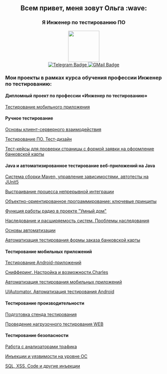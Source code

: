 <div id="header" align="center">
  <h2>Всем привет, меня зовут Ольга :wave:</h1>
  <h3>Я Инженер по тестированию ПО</h3>
</div>
<div id="header" align="center">
  <img src="https://media.giphy.com/media/v1.Y2lkPTc5MGI3NjExM2VrNmc2OHJwbTdleXIyeGVvMDNvc3IxbmhmOHI5amNyeTZkMWUyayZlcD12MV9pbnRlcm5hbF9naWZfYnlfaWQmY3Q9cw/Ut7zeRXCmxc0td7N68/giphy.gif" width="100"/>
</div>
<div id="header" align="center"
  <div id="badges">
  <a href="https://t.me/OlgaPankeeva">
  <img src="https://img.shields.io/badge/Telegram-blue?style=for-the-badge&logo=Telegram&logoColor=white" alt="Telegram Badge"/>
  </a>
  <a href="mailto:0lga.pankeeva011@gmail.com">
  <img src="https://img.shields.io/badge/Gmail-red?style=for-the-badge&logo=GMail&logoColor=white" alt="GMail Badge"/>
  </a>
</div>

  


### Мои проекты в рамках курса обучения профессии Инженер по тестированию: 

#### Дипломный проект по профессии «Инженер по тестированию»
[Тестирование мобильного приложения](https://github.com/0lgaPankeeva/QAMID-DIPLOM.git)

#### Ручное тестирование
[Основы клиент-серверного взаимодействия](https://docs.google.com/document/d/17USo3Bd8mE3X3GD-zSOC0azyVkvMt1UJE1CKhEbpjSo/edit)

[Тестирование ПО. Тест-дизайн](https://docs.google.com/document/d/1z9jGmcxk-KEvTRKSg55C0NrozKC3rYZ5-_TqkATfR1U/edit?usp=sharing)

[Тест-кейсы для проверки страницы с формой заявки на оформление банковской карты](https://docs.google.com/spreadsheets/d/12eqld5LTHfYbm5Bd1xdvwD2wOA88tamO1-h3XGXCVKo/edit#gid=0)

#### Java и автоматизированное тестирование веб-приложений на Java

[Система сборки Maven, управление зависимостями, автотесты на JUnit5](https://github.com/0lgaPankeeva/Java5.1Maven.git)

[Выстраивание процесса непрерывной интеграции](https://github.com/0lgaPankeeva/Java8.2..git)

[Объектно-ориентированное программирование: ключевые принципы](https://github.com/0lgaPankeeva/Java9.1..git)

[Функция работы радио в проекте "Умный дом"](https://github.com/0lgaPankeeva/Java10Radioman.git)

[Наследование и расширяемость систем. Проблемы наследования](https://github.com/0lgaPankeeva/Java13.1..git)

[Основы автоматизации](https://github.com/0lgaPankeeva/Java1.1.CashbackHacker.git)

[Автоматизация тестирования формы заказа банковской карты](https://github.com/0lgaPankeeva/Java2.1.1.Card.git)

#### Тестирование мобильных приложений

[Тестирование Android-приложений](https://docs.google.com/spreadsheets/d/1CYnWD4Gbqrj9AMuW9y45loTXT9f03_Rb-ImBM5o1I0g/edit#gid=0)

[Снифферинг. Настройка и возможности.Charles](https://docs.google.com/spreadsheets/d/1dLI5GcCbIgb7xdxs1HpK74TKxXbf5fXqo8ZW6ocLCDM/edit#gid=0)

[Автоматизация тестирования мобильных приложений](https://github.com/0lgaPankeeva/MQA-2.1.2.git)

[UIAutomator. Автоматизация тестирования Android](https://github.com/0lgaPankeeva/MQA-2.2.git)

#### Тестирование производительности

[Подготовка стенда тестирования](https://github.com/0lgaPankeeva/Loadqa-2..git)

[Проведение нагрузочного тестирования WEB](https://github.com/0lgaPankeeva/Loadqa3.git)

#### Тестирование безопасности

[Работа с анализаторами трафика](https://docs.google.com/document/d/1qJTWKfZYVhkuvNzc8GQZvTMh9gUh_VrJEe7TFIzC85U/edit)

[Инъекции и уязвимости на уровне ОС](https://docs.google.com/document/d/1PxFs_nLxxhntxF8tWclwPhLk7aLrwGC44bBTxwpcVlI/edit)

[SQL, XSS, Code и другие инъекции](https://docs.google.com/document/d/1NGAehrc_GQoAmOoUz1ywhHxo4yZ86lrEroPem_m5IX8/edit)




